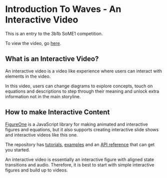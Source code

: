 # Introduction To Waves - An Interactive Video

This is an entry to the 3b1b SoME1 competition.

To view the video, go [here](https://airladon.github.io/ivid-wave/).

## What is an Interactive Video?

An interactive video is a video like experience where users can interact with elements in the video.

In this video, users can change diagrams to explore concepts, touch on equations and descriptions to step through their meaning and unlock extra information not in the main storyline.

## How to make Interactive Content

[FigureOne](https://github.com/airladon/FigureOne/) is a JavaScript library for making animated and interactive figures and equations, but it also supports creating interactive slide shows and interactive videos like this one.

The repository has [tutorials](https://github.com/airladon/FigureOne/tree/master/docs/tutorials), [examples](https://github.com/airladon/FigureOne/tree/master/docs/examples) and an [API reference](https://airladon.github.io/FigureOne/api/) that can get you started.

An interactive video is essentially an interactive figure with aligned state transitions and audio. Therefore, it is  best to start with simple interactive figures and build up to videos.
